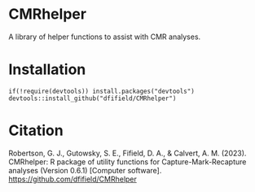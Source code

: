 CMRhelper
=======
A library of helper functions to assist with CMR analyses.

Installation
=======

    if(!require(devtools)) install.packages("devtools")
    devtools::install_github("dfifield/CMRhelper")

Citation
=======

Robertson, G. J., Gutowsky, S. E., Fifield, D. A., & Calvert, A. M. (2023). CMRhelper: R package of utility functions for Capture-Mark-Recapture analyses (Version 0.6.1) [Computer software]. https://github.com/dfifield/CMRhelper
